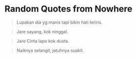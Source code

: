 # Random Quotes from Nowhere

> Lupakan dia yg manis tapi bikin hati teriris.

> Jare sayang, kok ninggal.

> Jare Cinta lapo kok dusta.

> Naiknya selangit, jatuhnya suakit.
